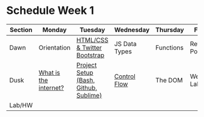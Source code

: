 # Schedule Week 1

| Section | Monday      | Tuesday | Wednesday | Thursday  | Friday  |  
| ------  | ------      | ------- | --------  | --------- | ------- |  
| Dawn    | Orientation | [HTML/CSS & Twitter Bootstrap](https://github.com/sf-wdi-19-20/modules/tree/master/1.3-HTMLandCSS) |  JS Data Types | Functions | Review Pods  |  
| Dusk    | [What is the internet?](https://github.com/sf-wdi-19-20/modules/tree/master/1.1-TheInternet) | [Project Setup (Bash, Github, Sublime)](https://github.com/sf-wdi-19-20/modules/tree/master/1.2-ProjectSetup)   | [Control Flow](https://github.com/sf-wdi-19-20/modules/tree/master/1.5-ControlFlow) | The DOM | Weekend Lab |  
| Lab/HW  |  |  |  |  |  | |
